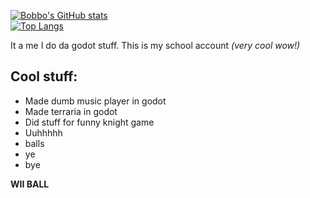 [![Bobbo's GitHub stats](https://github-readme-stats.vercel.app/api?username=JurreSerrarens&theme=transparent)](https://github.com/anuraghazra/github-readme-stats)
<br>
[![Top Langs](https://github-readme-stats.vercel.app/api/top-langs/?username=JurreSerrarens&theme=transparent)](https://github.com/anuraghazra/github-readme-stats)

It a me I do da godot stuff.
This is my school account *(very cool wow!)*

## Cool stuff:
- Made dumb music player in godot
- Made terraria in godot
- Did stuff for funny knight game
- Uuhhhhh
- balls
- ye
- bye

**WII BALL**
